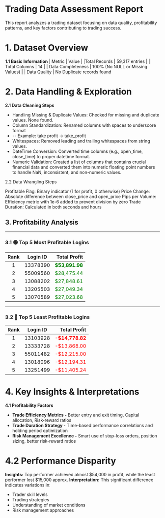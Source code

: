 # Trading Data Assessment Report
This report analyzes a trading dataset focusing on data quality, profitability patterns, and key factors contributing to trading success.

# 1. Dataset Overview
**1.1 Basic Information**
| Metric | Value |
|Total Records | 59,317 entries | 
| Total Columns | 14 |
| Data Completeness | 100% (No NULL or Missing Values) |
| Data Quality | No Duplicate records found


# 2. Data Handling & Exploration
**2.1 Data Cleaning Steps**

- Handling Missing & Duplicate Values: Checked for missing and duplicate values. None found.
- Column Standardization: Renamed columns with spaces to underscore format
- -- Example: take profit → take_profit
- Whitespaces: Removed leading and trailing whitespaces from string values.
- DateTime Conversion: Converted time columns (e.g., open_time, close_time) to proper datetime format.
- Numeric Validation: Created a list of columns that contains crucial financial data and converted them into numeric floating point numbers to handle NaN, inconsistent, and non-numeric values.

2.2 Data Wrangling Steps

Profitable Flag: Binary indicator (1 for profit, 0 otherwise)
Price Change: Absolute difference between close_price and open_price
Pips per Volume: Efficiency metric with 1e-6 added to prevent division by zero
Trade Duration: Calculated in both seconds and hours



## 3. Profitability Analysis


---

### 3.1 🟢 Top 5 Most Profitable Logins

| **Rank** | **Login ID** | **Total Profit** |
|:--------:|:-------------:|----------------:|
| 1 | 13378390 | <span style="color:green;">**$53,891.98**</span> |
| 2 | 55009560 | <span style="color:green;">$28,475.44</span> |
| 3 | 13088202 | <span style="color:green;">$27,848.61</span> |
| 4 | 13205503 | <span style="color:green;">$27,049.34</span> |
| 5 | 13070589 | <span style="color:green;">$27,023.68</span> |

---

### 3.2 🔴 Top 5 Least Profitable Logins

| **Rank** | **Login ID** | **Total Profit** |
|:--------:|:-------------:|----------------:|
| 1 | 13103928 | <span style="color:red;">**-$14,778.82**</span> |
| 2 | 13333728 | <span style="color:red;">-$13,868.00</span> |
| 3 | 55011482 | <span style="color:red;">-$12,215.00</span> |
| 4 | 13018096 | <span style="color:red;">-$12,194.31</span> |
| 5 | 13251499 | <span style="color:red;">-$11,405.24</span> |


# 4. Key Insights & Interpretations
**4.1 Profitability Factors**
- **Trade Efficiency Metrics -** Better entry and exit timing, Capital allocation, Risk-reward ratios
- **Trade Duration Strategy -** Time-based performance correlations and holding period optimization
- **Risk Management Excellence -** Smart use of stop-loss orders, position sizing, better risk-reward ratios

# 4.2 Performance Disparity
**Insights:** Top performer achieved almost $54,000 in profit, while the least performer lost $15,000 approx.
**Interpretation:** This significant difference indicates variations in:
- Trader skill levels
- Trading strategies
- Understanding of market conditions
- Risk management approaches
